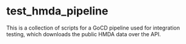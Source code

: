 # test_hmda_pipeline
This is a collection of scripts for a GoCD pipeline used for integration testing, which downloads the public HMDA data over the API.
